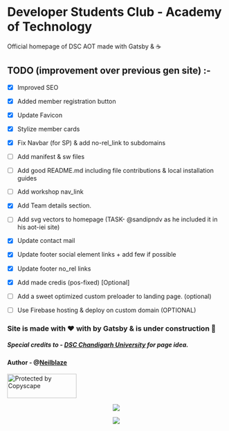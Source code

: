 # Developer Students Club - Academy of Technology
Official homepage of DSC AOT made with Gatsby & :coffee:

## TODO (improvement over previous gen site) :-

- [x] Improved SEO
- [x] Added member registration button
- [x] Update Favicon
- [x] Stylize member cards
- [x] Fix Navbar (for SP) & add no-rel_link to subdomains
- [ ] Add manifest & sw files
- [ ] Add good README.md including file contributions & local installation guides
- [ ] Add workshop nav_link
- [x] Add Team details section.
- [ ] Add svg vectors to homepage (TASK- @sandipndv as he included it in his aot-iei site)
- [x] Update contact mail
- [x] Update footer social element links + add few if possible
- [x] Update footer no_rel links
- [x] Add made credis (pos-fixed) [Optional]
- [ ] Add a sweet optimized custom preloader to landing page. (optional)
- [ ] Use Firebase hosting & deploy on custom domain (OPTIONAL)


### Site is made with ❤️ with by Gatsby & is under construction 🚀
##### Special credits to - [DSC Chandigarh University](https://dsccu.in/) for page idea.

#### Author - @[Neilblaze](https://github.com/neilblaze)

<a href="http://www.copyscape.com/"><img src="https://banners.copyscape.com/img/copyscape-banner-black-160x56.png" width="160" height="56" border="0" alt="Protected by Copyscape" title="Protected by Copyscape - Do not copy content from this page." /></a>


<p align="center">
  <img src="https://camo.githubusercontent.com/e8411bb8d036e541b7299ea0a5c47db49e28c4b2/68747470733a2f2f7765622e617263686976652e6f72672f7765622f32303039303732383231303435362f687474703a2f2f64652e67656f6369746965732e636f6d2f68656c6c6f6d616e34362f636f6e736261722e676966" />
</p>

<p align="center">
  <img src="https://raw.githubusercontent.com/Neilblaze/SVG-store/master/Funny%20gif's/68747470733a2f2f692e6b796d2d63646e2e636f6d2f70686f746f732f696d616765732f6f726967696e616c2f3030312f3033362f3737352f3566362e676966.gif" />
</p>
